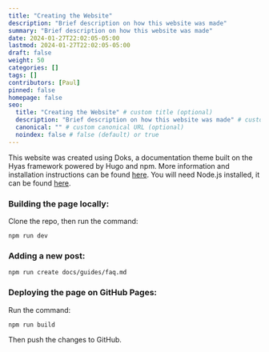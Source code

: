 ```yaml
---
title: "Creating the Website"
description: "Brief description on how this website was made"
summary: "Brief description on how this website was made"
date: 2024-01-27T22:02:05-05:00
lastmod: 2024-01-27T22:02:05-05:00
draft: false
weight: 50
categories: []
tags: []
contributors: [Paul]
pinned: false
homepage: false
seo:
  title: "Creating the Website" # custom title (optional)
  description: "Brief description on how this website was made" # custom description (recommended)
  canonical: "" # custom canonical URL (optional)
  noindex: false # false (default) or true
---
```


This website was created using Doks, a documentation theme built on the Hyas framework powered by Hugo and npm. More information and installation instructions can be found [here](https://getdoks.org/). You will need Node.js installed, it can be found [here](https://nodejs.org/).

### Building the page locally:
Clone the repo, then run the command:
```
npm run dev
```

### Adding a new post:
```
npm run create docs/guides/faq.md
```

### Deploying the page on GitHub Pages:
Run the command:
```
npm run build
```
Then push the changes to GitHub.
